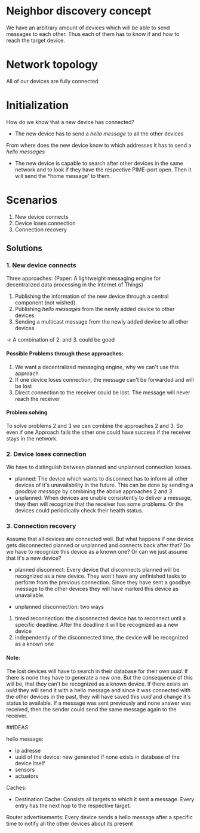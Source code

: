 # Neighbor discovery concept

We have an arbitrary amount of devices which will be able to send messages to each other.
Thus each of them has to know if and how to reach the target device.


# Network topology

All of our devices are fully connected

# Initialization

How do we know that a new device has connected?
- The new device has to send a *hello message* to all the other devices

From where does the new device know to which addresses it has to send a *hello messages*
- The new device is capable to search after other devices in the same network and to look if they have the respective PIME-port open.
  Then it will send the *home message' to them.

# Scenarios

1. New device connects
2. Device loses connection
3. Connection recovery

## Solutions

### 1. New device connects

Three approaches: (Paper: A lightweight messaging engine for decentralized data processing in
the Internet of Things)
1. Publishing the information of the new device through a central component (not wished)
2. Publishing *hello messages* from the newly added device to other devices
3. Sending a multicast message from the newly added device to all other devices

-> A combination of 2. and 3. could be good

#### Possible Problems through these approaches:

1. We want a decentralized messaging engine, why we can't use this approach
2. If one device loses connection, the message can't be forwarded and will be lost
3. Direct connection to the receiver could be lost. The message will never reach the receiver

#### Problem solving
To solve problems 2 and 3 we can combine the approaches 2 and 3. So even if one Approach fails the other one could have success if the receiver stays in the network.


### 2. Device loses connection

We have to distinguish between planned and unplanned connection losses.

- planned: The device which wants to disconnect has to inform all other devices of it's unavailability in the future.
This can be done by sending a *goodbye message* by combining the above approaches 2 and 3
- unplanned: When devices are unable consistently to deliver a message, they then will recognize that the receiver has some problems. Or the devices could periodically check their health status.

### 3. Connection recovery
Assume that all devices are connected well. But what happens if one device gets disconnected planned or unplanned and connects back after that?
Do we have to recognize this device as a known one? Or can we just assume that it's a new device?


- planned disconnect:
Every device that disconnects planned will be recognized as a new device. They won't have any unfinished tasks to perform from the previous connection.
Since they have sent a goodbye message to the other devices they will have marked this device as unavailable.

- unplanned disconnection:
two ways <br>
1. timed reconnection: the disconnected device has to reconnect until a specific deadline. After the deadline it will be recognized as a new device
2. independently of the disconnected time, the device will be recognized as a known one


#### Note:
The lost devices will have to search in their database for their own *uuid*. If there is none they have to generate a new one. But the consequence of this will be, that they can't be recognized as a known device.
If there exists an *uuid* they will send it with a hello message and since it was connected with the other devices in the past, they will have saved this *uuid* and change it's status to available. 
If a message was sent previously and none answer was received, then the sender could send the same message again to the receiver. 


##IDEAS

hello message:
- ip adresse
- uuid of the device: new generated if none exists in database of the device itself
- sensors
- actuators

Caches:
- Destination Cache: Consists all targets to which it sent a message. Every entry has the next hop to the respective target.

Router advertisements: Every device sends a hello message after a specific time to notify all the other devices about its present 
